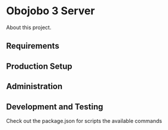 # Obojobo 3 Server

About this project.

## Requirements

## Production Setup

## Administration

## Development and Testing

Check out the package.json for scripts the available commands
